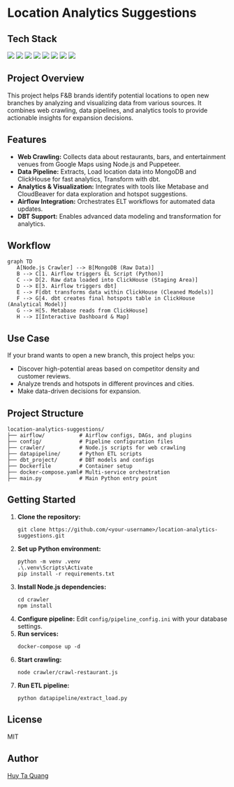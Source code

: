 # Location Analytics Suggestions

## Tech Stack

<p>
   <img src="https://img.shields.io/badge/Node.js-339933?logo=node.js&logoColor=white" />
   <img src="https://img.shields.io/badge/Python-3776AB?logo=python&logoColor=white" />
   <img src="https://img.shields.io/badge/MongoDB-47A248?logo=mongodb&logoColor=white" />
   <img src="https://img.shields.io/badge/ClickHouse-FFDD00?logo=clickhouse&logoColor=black" />
   <img src="https://img.shields.io/badge/Apache%20Airflow-017CEE?logo=apache-airflow&logoColor=white" />
   <img src="https://img.shields.io/badge/dbt-FF694B?logo=dbt&logoColor=white" />
   <img src="https://img.shields.io/badge/Metabase-509EE3?logo=metabase&logoColor=white" />
   <img src="https://img.shields.io/badge/Docker-2496ED?logo=docker&logoColor=white" />
</p>

## Project Overview

This project helps  F&B brands identify potential locations to open new branches by analyzing and visualizing data from various sources. It combines web crawling, data pipelines, and analytics tools to provide actionable insights for expansion decisions.

## Features
- **Web Crawling:** Collects data about restaurants, bars, and entertainment venues from Google Maps using Node.js and Puppeteer.
- **Data Pipeline:** Extracts, Load location data into MongoDB and ClickHouse for fast analytics, Transform with dbt.
- **Analytics & Visualization:** Integrates with tools like Metabase and CloudBeaver for data exploration and hotspot suggestions.
- **Airflow Integration:** Orchestrates ELT workflows for automated data updates.
- **DBT Support:** Enables advanced data modeling and transformation for analytics.


## Workflow

```mermaid
graph TD
   A[Node.js Crawler] --> B[MongoDB (Raw Data)]
   B --> C[1. Airflow triggers EL Script (Python)]
   C --> D[2. Raw data loaded into ClickHouse (Staging Area)]
   D --> E[3. Airflow triggers dbt]
   E --> F[dbt transforms data within ClickHouse (Cleaned Models)]
   F --> G[4. dbt creates final hotspots table in ClickHouse (Analytical Model)]
   G --> H[5. Metabase reads from ClickHouse]
   H --> I[Interactive Dashboard & Map]
```

## Use Case
If your brand wants to open a new branch, this project helps you:
- Discover high-potential areas based on competitor density and customer reviews.
- Analyze trends and hotspots in different provinces and cities.
- Make data-driven decisions for expansion.

## Project Structure
```
location-analytics-suggestions/
├── airflow/           # Airflow configs, DAGs, and plugins
├── config/            # Pipeline configuration files
├── crawler/           # Node.js scripts for web crawling
├── datapipeline/      # Python ETL scripts
├── dbt_project/       # DBT models and configs
├── Dockerfile         # Container setup
├── docker-compose.yaml# Multi-service orchestration
├── main.py            # Main Python entry point
```

## Getting Started
1. **Clone the repository:**
   ```
   git clone https://github.com/<your-username>/location-analytics-suggestions.git
   ```
2. **Set up Python environment:**
   ```
   python -m venv .venv
   .\.venv\Scripts\Activate
   pip install -r requirements.txt
   ```
3. **Install Node.js dependencies:**
   ```
   cd crawler
   npm install
   ```
4. **Configure pipeline:**
   Edit `config/pipeline_config.ini` with your database settings.
5. **Run services:**
   ```
   docker-compose up -d
   ```
6. **Start crawling:**
   ```
   node crawler/crawl-restaurant.js
   ```
7. **Run ETL pipeline:**
   ```
   python datapipeline/extract_load.py
   ```

## License
MIT

## Author
[Huy Ta Quang](https://github.com/huyta1910)
